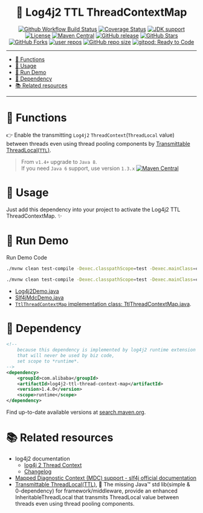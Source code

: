# <div align="center">🌳 Log4j2 TTL ThreadContextMap</div>

<p align="center">
<a href="https://github.com/oldratlee/log4j2-ttl-thread-context-map/actions/workflows/ci.yaml"><img src="https://img.shields.io/github/workflow/status/oldratlee/log4j2-ttl-thread-context-map/CI/master?logo=github&logoColor=white" alt="Github Workflow Build Status"></a>
<a href="https://codecov.io/gh/oldratlee/log4j2-ttl-thread-context-map/branch/master"><img src="https://img.shields.io/codecov/c/github/oldratlee/log4j2-ttl-thread-context-map/master?logo=codecov&logoColor=white" alt="Coverage Status"></a>
<a href="https://openjdk.java.net/"><img src="https://img.shields.io/badge/Java-6+-green?logo=openjdk&logoColor=white" alt="JDK support"></a>
<a href="https://www.apache.org/licenses/LICENSE-2.0.html"><img src="https://img.shields.io/github/license/oldratlee/log4j2-ttl-thread-context-map?color=4D7A97&logo=apache" alt="License"></a>
<a href="https://search.maven.org/artifact/com.alibaba/log4j2-ttl-thread-context-map"><img src="https://img.shields.io/maven-central/v/com.alibaba/log4j2-ttl-thread-context-map?color=2d545e&logo=apache-maven&logoColor=white" alt="Maven Central"></a>
<a href="https://github.com/oldratlee/log4j2-ttl-thread-context-map/releases"><img src="https://img.shields.io/github/release/oldratlee/log4j2-ttl-thread-context-map" alt="GitHub release"></a>
<a href="https://github.com/oldratlee/log4j2-ttl-thread-context-map/stargazers"><img src="https://img.shields.io/github/stars/oldratlee/log4j2-ttl-thread-context-map" alt="GitHub Stars"></a>
<a href="https://github.com/oldratlee/log4j2-ttl-thread-context-map/fork"><img src="https://img.shields.io/github/forks/oldratlee/log4j2-ttl-thread-context-map" alt="GitHub Forks"></a>
<a href="https://github.com/oldratlee/log4j2-ttl-thread-context-map/network/dependents"><img src="https://badgen.net/github/dependents-repo/oldratlee/log4j2-ttl-thread-context-map?label=user%20repos" alt="user repos"></a>
<a href="https://github.com/oldratlee/log4j2-ttl-thread-context-map"><img src="https://img.shields.io/github/repo-size/oldratlee/log4j2-ttl-thread-context-map" alt="GitHub repo size"></a>
<a href="https://gitpod.io/#https://github.com/oldratlee/log4j2-ttl-thread-context-map"><img src="https://img.shields.io/badge/Gitpod-ready--to--code-green?label=gitpod&logo=gitpod&logoColor=white" alt="gitpod: Ready to Code"></a>
</p>

--------------------------

<!-- START doctoc generated TOC please keep comment here to allow auto update -->
<!-- DON'T EDIT THIS SECTION, INSTEAD RE-RUN doctoc TO UPDATE -->


- [🔧 Functions](#-functions)
- [👥 Usage](#-usage)
- [🏃 Run Demo](#-run-demo)
- [🍪 Dependency](#-dependency)
- [📚 Related resources](#-related-resources)

<!-- END doctoc generated TOC please keep comment here to allow auto update -->

--------------------------

# 🔧 Functions

👉 Enable the transmitting `Log4j2` `ThreadContext`(`ThreadLocal` value) between threads even using thread pooling components by [Transmittable ThreadLocal(`TTL`)](https://github.com/alibaba/transmittable-thread-local).

> From `v1.4+` upgrade to `Java 8`.  
> If you need `Java 6` support, use version `1.3.x` <a href="https://search.maven.org/artifact/com.alibaba/log4j2-ttl-thread-context-map"><img src="https://img.shields.io/maven-central/v/com.alibaba/log4j2-ttl-thread-context-map?versionPrefix=1.3.&color=lightgrey&logo=apache-maven&logoColor=white" alt="Maven Central"></a>


# 👥 Usage

Just add this dependency into your project to activate the Log4j2 TTL ThreadContextMap. ✨

# 🏃 Run Demo

Run Demo Code

```bash
./mvnw clean test-compile -Dexec.classpathScope=test -Dexec.mainClass=com.alibaba.ttl.log4j2.Log4j2Demo exec:java

./mvnw clean test-compile -Dexec.classpathScope=test -Dexec.mainClass=com.alibaba.ttl.log4j2.Slf4jMdcDemo exec:java
```

- [Log4j2Demo.java](src/test/java/com/alibaba/ttl/log4j2/Log4j2Demo.java)
- [Slf4jMdcDemo.java](src/test/java/com/alibaba/ttl/log4j2/Slf4jMdcDemo.java)
- [`TtlThreadContextMap` implementation class: TtlThreadContextMap.java](src/main/java/com/alibaba/ttl/log4j2/TtlThreadContextMap.java).

# 🍪 Dependency

```xml
<!--
    because this dependency is implemented by log4j2 runtime extension
    that will never be used by biz code,
    set scope to *runtime*.
-->
<dependency>
    <groupId>com.alibaba</groupId>
    <artifactId>log4j2-ttl-thread-context-map</artifactId>
    <version>1.4.0</version>
    <scope>runtime</scope>
</dependency>
```

Find up-to-date available versions at [search.maven.org](https://search.maven.org/artifact/com.alibaba/log4j2-ttl-thread-context-map).

# 📚 Related resources

- log4j2 documentation
    - [log4j 2 Thread Context](https://logging.apache.org/log4j/2.x/manual/thread-context.html)
    - [Changelog](https://logging.apache.org/log4j/2.x/changelog.html)
- [Mapped Diagnostic Context (MDC) support - slf4j official documentation](https://www.slf4j.org/manual.html#mdc)
- [Transmittable ThreadLocal(TTL)](https://github.com/alibaba/transmittable-thread-local), 📌 The missing Java™ std lib(simple & 0-dependency) for framework/middleware, provide an enhanced InheritableThreadLocal that transmits ThreadLocal value between threads even using thread pooling components.
